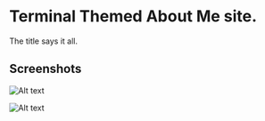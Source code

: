 # Terminal Themed About Me site.

The title says it all.


## Screenshots

![Alt text](https://cdn.atmerek.xyz/images/full.png "Optional title")

![Alt text](https://cdn.atmerek.xyz/images/window.png "Optional title")
